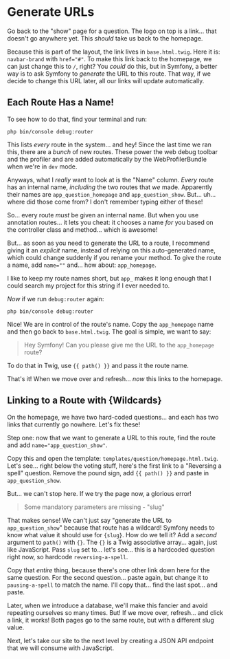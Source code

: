 # Generate URLs

Go back to the "show" page for a question. The logo on top is a link... that doesn't
go anywhere yet. This *should* take us back to the homepage.

Because this is part of the layout, the link lives in `base.html.twig`. Here it is:
`navbar-brand` with `href="#"`. To make this link back to the homepage, we can
just change this to `/`, right? You *could* do this, but in Symfony, a better way
is to ask Symfony to *generate* the URL to this route. That way, if we decide to
change this URL later, all our links will update automatically.

## Each Route Has a Name!

To see how to do that, find your terminal and run:

```terminal
php bin/console debug:router
```

This lists *every* route in the system... and hey! Since the last time we ran this,
there are a *bunch* of new routes. These power the web debug toolbar and the
profiler and are added automatically by the WebProfilerBundle when we're in `dev`
mode.

Anyways, what I *really* want to look at is the "Name" column. *Every* route has
an internal name, *including* the two routes that *we* made. Apparently their
names are `app_question_homepage` and `app_question_show`. But... uh... where
did those come from? I don't remember typing either of these!

So... every route *must* be given an internal name. But when you use annotation
routes... it lets you cheat: it chooses a name *for* you based on the controller
class and method... which is awesome!

But... as soon as you need to generate the URL to a route, I recommend giving it
an *explicit* name, instead of relying on this auto-generated name, which could
change suddenly if you rename your method. To give the route a name, add `name=""`
and... how about: `app_homepage`.

I like to keep my route names short, but `app_` makes it long enough that I
could search my project for this string if I ever needed to.

*Now* if we run `debug:router` again:

```terminal-silent
php bin/console debug:router
```

Nice! We are in control of the route's name. Copy the `app_homepage` name and
then go back to `base.html.twig`. The goal is simple, we want to say:

> Hey Symfony! Can you please give me the URL to the `app_homepage` route?

To do that in Twig, use `{{ path() }}` and pass it the route name.

That's it! When we move over and refresh... *now* this links to the homepage.

## Linking to a Route with {Wildcards}

On the homepage, we have two hard-coded questions... and each has two links that
currently go nowhere. Let's fix these!

Step one: now that we want to generate a URL to this route, find the route and add
`name="app_question_show"`.

Copy this and open the template: `templates/question/homepage.html.twig`.
Let's see... right below the voting stuff, here's the first link to a
"Reversing a spell" question. Remove the pound sign, add `{{ path() }}` and paste
in `app_question_show`.

But... we can't stop here. If we try the page now, a glorious error!

> Some mandatory parameters are missing - "slug"

That makes sense! We can't just say "generate the URL to `app_question_show`"
because that route has a wildcard! Symfony needs to know what value it should use
for `{slug}`. How do we tell it? Add a *second* argument to `path()` with `{}`.
The `{}` is a Twig associative array... again, just like JavaScript. Pass `slug` set
to... let's see... this is a hardcoded question right now, so hardcode
`reversing-a-spell`.

Copy that *entire* thing, because there's one other link down here for the same
question. For the second question... paste again, but change it to
`pausing-a-spell` to match the name. I'll copy that... find the last spot... and
paste.

Later, when we introduce a database, we'll make this fancier and avoid repeating
ourselves so many times. But! If we move over, refresh... and click a link, it
works! Both pages go to the same route, but with a different slug value.

Next, let's take our site to the next level by creating a JSON API endpoint that
we will consume with JavaScript.
